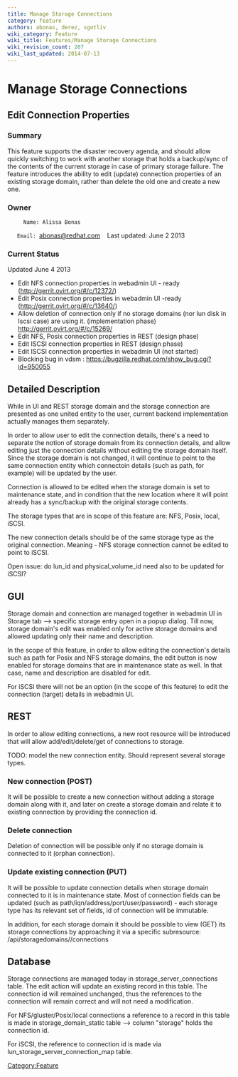 ```yaml
---
title: Manage Storage Connections
category: feature
authors: abonas, derez, sgotliv
wiki_category: Feature
wiki_title: Features/Manage Storage Connections
wiki_revision_count: 207
wiki_last_updated: 2014-07-13
---
```


# Manage Storage Connections

## Edit Connection Properties

### Summary

This feature supports the disaster recovery agenda, and should allow quickly switching to work with another storage that holds a backup/sync of the contents of the current storage in case of primary storage failure. The feature introduces the ability to edit (update) connection properties of an existing storage domain, rather than delete the old one and create a new one.

### Owner

         Name: Alissa Bonas
`   Email: `<abonas@redhat.com>
         Last updated: June 2 2013

### Current Status

Updated June 4 2013

*   Edit NFS connection properties in webadmin UI - ready (http://gerrit.ovirt.org/#/c/12372/)
*   Edit Posix connection properties in webadmin UI -ready (http://gerrit.ovirt.org/#/c/13640/)
*   Allow deletion of connection only if no storage domains (nor lun disk in Iscsi case) are using it. (implementation phase) <http://gerrit.ovirt.org/#/c/15269/>
*   Edit NFS, Posix connection properties in REST (design phase)
*   Edit ISCSI connection properties in REST (design phase)
*   Edit ISCSI connection properties in webadmin UI (not started)
*   Blocking bug in vdsm : <https://bugzilla.redhat.com/show_bug.cgi?id=950055>

## Detailed Description

While in UI and REST storage domain and the storage connection are presented as one united entity to the user, current backend implementation actually manages them separately.

In order to allow user to edit the connection details, there's a need to separate the notion of storage domain from its connection details, and allow editing just the connection details without editing the storage domain itself. Since the storage domain is not changed, it will continue to point to the same connection entity which connectoin details (such as path, for example) will be updated by the user.

Connection is allowed to be edited when the storage domain is set to maintenance state, and in condition that the new location where it will point already has a sync/backup with the original storage contents.

The storage types that are in scope of this feature are: NFS, Posix, local, iSCSI.

The new connection details should be of the same storage type as the original connection. Meaning - NFS storage connection cannot be edited to point to iSCSI.

Open issue: do lun_id and physical_volume_id need also to be updated for iSCSI?

## GUI

Storage domain and connection are managed together in webadmin UI in Storage tab --> specific storage entry open in a popup dialog. Till now, storage domain's edit was enabled only for active storage domains and allowed updating only their name and description.

In the scope of this feature, in order to allow editing the connection's details such as path for Posix and NFS storage domains, the edit button is now enabled for storage domains that are in maintenance state as well. In that case, name and description are disabled for edit.

For iSCSI there will not be an option (in the scope of this feature) to edit the connection (target) details in webadmin UI.

## REST

In order to allow editing connections, a new root resource will be introduced that will allow add/edit/delete/get of connections to storage.

TODO: model the new connection entity. Should represent several storage types.

### New connection (POST)

It will be possible to create a new connection without adding a storage domain along with it, and later on create a storage domain and relate it to existing connection by providing the connection id.

### Delete connection

Deletion of connection will be possible only if no storage domain is connected to it (orphan connection).

### Update existing connection (PUT)

It will be possible to update connection details when storage domain connected to it is in maintenance state. Most of connection fields can be updated (such as path/iqn/address/port/user/password) - each storage type has its relevant set of fields, id of connection will be immutable.

In addition, for each storage domain it should be possible to view (GET) its storage connections by approaching it via a specific subresource: /api/storagedomains/<storageDomainId>/connections

## Database

Storage connections are managed today in storage_server_connections table. The edit action will update an existing record in this table. The connection id will remained unchanged, thus the references to the connection will remain correct and will not need a modification.

For NFS/gluster/Posix/local connections a reference to a record in this table is made in storage_domain_static table --> column "storage" holds the connection id.

For iSCSI, the reference to connection id is made via lun_storage_server_connection_map table.

<Category:Feature>
